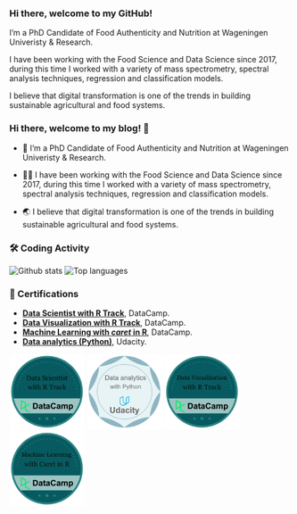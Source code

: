
### Hi there, welcome to my GitHub!
I’m a PhD Candidate of Food Authenticity and Nutrition at Wageningen Univeristy & Research.

I have been working with the Food Science and Data Science since 2017, during this time I worked with a variety of mass spectrometry, spectral analysis techniques, regression and classification models.

I believe that digital transformation is one of the trends in building sustainable agricultural and food systems.

### Hi there, welcome to my blog! 👋

- 🌾 I’m a PhD Candidate of Food Authenticity and Nutrition at Wageningen Univeristy & Research.

- 👨‍💻 I have been working with the Food Science and Data Science since 2017, during this time I worked with a variety of mass spectrometry, spectral analysis techniques, regression and classification models.

- 🌏 I believe that digital transformation is one of the trends in building sustainable agricultural and food systems.

### 🛠️ Coding Activity

![Github stats](https://github-readme-stats-vert-iota-98.vercel.app/api?username=ZhijunWang1991&include_all_commits=true&count_private=true&theme=dracula&show_icons=true)
![Top languages](https://github-readme-stats-vert-iota-98.vercel.app/api/top-langs/?username=ZhijunWang1991&hide=jupyter%20notebook,html,JavaScript,PostScript,SCSS,Tex,Less&layout=compact&langs_count=10&theme=dracula)

### 📕 Certifications

- [**Data Scientist with R Track**](https://www.datacamp.com/statement-of-accomplishment/track/29dae208d30684b87e6071f27a9e4b2816407ba6?raw=1), DataCamp.
- [**Data Visualization with R Track**](https://www.datacamp.com/statement-of-accomplishment/track/b1b88592910af14b2485ea9c0d4a2570cde4e234), DataCamp.
- [**Machine Learning with *caret* in R**](https://www.datacamp.com/statement-of-accomplishment/course/904ee255e9b6a72c48006df6f3bb3a0cfdb98805), DataCamp.
- [**Data analytics (Python)**](https://graduation.udacity.com/confirm/H9LHJ5Q7), Udacity.

<img src="DatascientistwithR.png" alt="Data Scientist with R"
   title="Data Scientist with R" width="135" height="135"></a>
<img src="Udacity_python.png" alt="Data analytics"
   title="Data analytics" width="135" height="135"> </a>
<img src="Data Visualization.png" alt="Data Visualization with R"
   title="Data Visualization with R" width="135" height="135"></a>
<img src="Machine Learning caret.png" alt="Machine Learning caret"
   title="Machine Learning with caret in R" width="135" height="135"></a>




